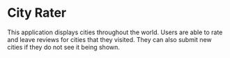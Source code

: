 # City Rater

This application displays cities throughout the world. Users are able to rate and leave reviews for cities that they visited. They can also submit new cities if they do not see it being shown.
